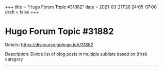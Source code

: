 +++
title = "Hugo Forum Topic #31882"
date = 2021-03-21T20:24:05-07:00
draft = false
+++
# Hugo Forum Topic #31882

Details: <https://discourse.gohugo.io/t/31882>

Description: Divide list of blog posts in multiple sublists based on (first) category

---
